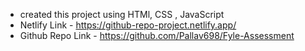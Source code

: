 - created this project using HTMl, CSS , JavaScript
- Netlify Link - https://github-repo-project.netlify.app/
- Github Repo Link - https://github.com/Pallav698/Fyle-Assessment
